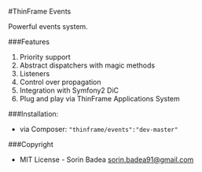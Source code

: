 #ThinFrame Events

Powerful events system.

###Features
1. Priority support
2. Abstract dispatchers with magic methods
3. Listeners
4. Control over propagation
5. Integration with Symfony2 DiC
6. Plug and play via ThinFrame Applications System

###Installation:
* via Composer: `"thinframe/events":"dev-master"`

###Copyright
* MIT License - Sorin Badea <sorin.badea91@gmail.com>